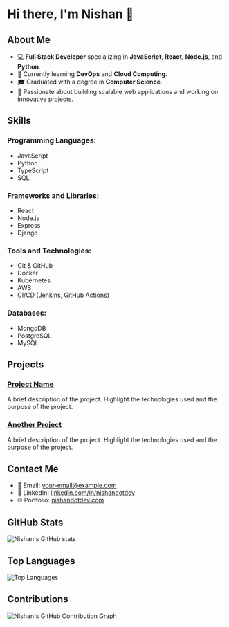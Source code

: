 # Hi there, I'm Nishan 👋

## About Me

- 💻 **Full Stack Developer** specializing in **JavaScript**, **React**, **Node.js**, and **Python**.
- 🌱 Currently learning **DevOps** and **Cloud Computing**.
- 🎓 Graduated with a degree in **Computer Science**.
- 🚀 Passionate about building scalable web applications and working on innovative projects.

## Skills

### Programming Languages:
- JavaScript
- Python
- TypeScript
- SQL

### Frameworks and Libraries:
- React
- Node.js
- Express
- Django

### Tools and Technologies:
- Git & GitHub
- Docker
- Kubernetes
- AWS
- CI/CD (Jenkins, GitHub Actions)

### Databases:
- MongoDB
- PostgreSQL
- MySQL

## Projects

### [Project Name](https://github.com/nishandotdev/project-name)
A brief description of the project. Highlight the technologies used and the purpose of the project.

### [Another Project](https://github.com/nishandotdev/another-project)
A brief description of the project. Highlight the technologies used and the purpose of the project.

## Contact Me

- 📧 Email: [your-email@example.com](mailto:your-email@example.com)
- 💼 LinkedIn: [linkedin.com/in/nishandotdev](https://www.linkedin.com/in/nishandotdev)
- 🌐 Portfolio: [nishandotdev.com](https://www.nishandotdev.com)

## GitHub Stats

![Nishan's GitHub stats](https://github-readme-stats.vercel.app/api?username=nishandotdev&show_icons=true&theme=radical)

## Top Languages

![Top Languages](https://github-readme-stats.vercel.app/api/top-langs/?username=nishandotdev&layout=compact&theme=radical)

## Contributions

![Nishan's GitHub Contribution Graph](https://activity-graph.herokuapp.com/graph?username=nishandotdev&theme=react-dark&area=true&hide_border=true)
